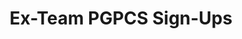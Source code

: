 ---
title: Ex-Team PGPCS Sign-Ups
redirect_to: https://docs.google.com/spreadsheets/d/1XryceIffUT9vPjmhU8C7u2EiDUM3l2uFBMIP_ni3BKM/edit?usp=sharing
redirect_from: 
  - /Ex-TeamPGPCSSign-Ups
  - /ex-teampgpcssign-ups
---